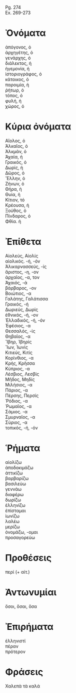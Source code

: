 Pg. 274   
Ex. 269-273  
# Ὀνόματα  
ἀπόγονος, ὁ  
ἀρχηγέτης, ὁ  
γενάρχης, ὁ  
διάλεκτος, ἡ  
ἡγεμονία, ἡ  
ἱστοριογράφος, ὁ  
κάτοικος, ὁ  
παροιμία, ἡ  
ῥήτωρ, ὁ  
τόπος, ὁ  
φυλή, ἡ  
χώρος, ὁ  
# Κύρια ὀνόματα  
Αἴολος, ὁ  
Ἀλκαῖος, ὁ  
Ἀλκμάν, ὁ  
Ἀχαία, ἡ  
Γραικός, ὁ  
Δωρίς, ἡ  
Δῶρος, ὁ  
Ἕλλην, ὁ  
Ζήνων, ὁ  
Θήρα, ἡ  
Θυία, ἡ  
Κίτιον, τό  
Κρέουσα, ἡ  
Ξούθος, ὁ  
Πίνδαρος, ὁ  
Φθία. ἡ  
# Ἐπίθετα  
Αἰολεύς, Αἰολίς  
αἰολικός. -ή, -όν  
Ἁλικαρνασσεύς, -ίς  
ἄριστος, -η, -ον  
ἀρχαῖος, -α, τον  
Ἀχαιός, -ά  
βάρβαρος, -ον  
Βοιώτιος, -α  
Γαλάτης, Γαλάτισσα  
Γραικός, -ή  
Δωριεύς, Δωρίς  
ἐθνικός, -ή, -ον  
Ἑλλαδικός, -ή, -όν  
Ἐφέσιος, -α  
Θεσσαλός, -ίς  
Θηβαῖος, -α  
Ἴβηρ, Ἰβηρίς  
Ἴων, Ἰωνίς  
Κιτιεύς, Κιτίς  
Κορίνθιος, -α  
Κρής, Κρῆσσα  
Κύπριος, -α  
Λέσβιος, Λεσβίς  
Μῆδος, Μηδίς  
Μιλήσιος, -α  
Πάριος, -α  
Πέρσης, Περσίς  
Ῥόδιος, -α  
Ῥωμαῖος, -α  
Σάμιος. -α  
Σμυρναῖος, -α  
Σύριος, -α  
τοπικός, -ή, -όν  
# Ῥήματα  
αἰολίζω  
ἀποδοκιμάζω  
ἀττικίζω  
βαρβαρίζω  
βασιλεύω  
γεννάω  
διαφέρω  
δωρίζω  
ἑλληνίζω  
ἐπίσταμαι  
ἰωνίζω  
λαλέω  
μερίζω  
ὀνομάζω, -ομαι  
προσαγορεύω  
# Προθέσεις  
περί (+ αἰτ.)  
# Ἀντωνυμίαι  
ὅσοι, ὅσαι, ὅσα  
# Ἐπιρήματα  
ἑλληνιστί  
πέραν  
πρότερον  
# Φράσεις  
Χαλεπὰ τὰ καλά